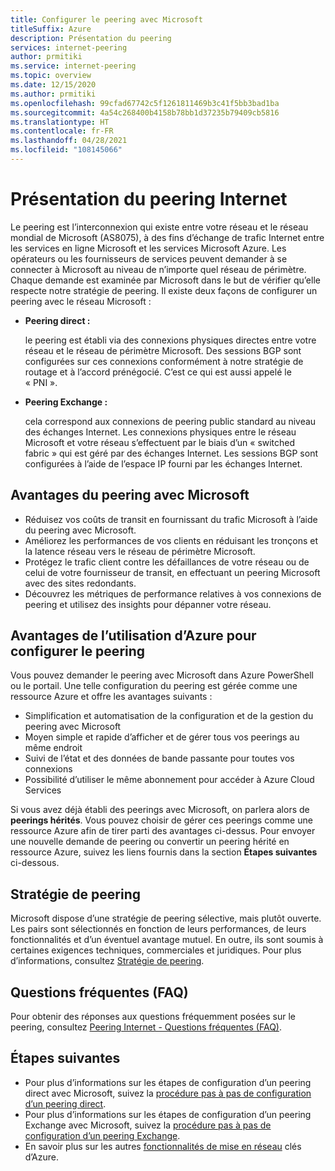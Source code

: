 ```yaml
---
title: Configurer le peering avec Microsoft
titleSuffix: Azure
description: Présentation du peering
services: internet-peering
author: prmitiki
ms.service: internet-peering
ms.topic: overview
ms.date: 12/15/2020
ms.author: prmitiki
ms.openlocfilehash: 99cfad67742c5f1261811469b3c41f5bb3bad1ba
ms.sourcegitcommit: 4a54c268400b4158b78bb1d37235b79409cb5816
ms.translationtype: HT
ms.contentlocale: fr-FR
ms.lasthandoff: 04/28/2021
ms.locfileid: "108145066"
---
```

# <a name="internet-peering-overview"></a>Présentation du peering Internet

Le peering est l’interconnexion qui existe entre votre réseau et le réseau mondial de Microsoft (AS8075), à des fins d’échange de trafic Internet entre les services en ligne Microsoft et les services Microsoft Azure. Les opérateurs ou les fournisseurs de services peuvent demander à se connecter à Microsoft au niveau de n’importe quel réseau de périmètre. Chaque demande est examinée par Microsoft dans le but de vérifier qu’elle respecte notre stratégie de peering. Il existe deux façons de configurer un peering avec le réseau Microsoft :

* **Peering direct :**

    le peering est établi via des connexions physiques directes entre votre réseau et le réseau de périmètre Microsoft. Des sessions BGP sont configurées sur ces connexions conformément à notre stratégie de routage et à l’accord prénégocié. C’est ce qui est aussi appelé le « PNI ».

* **Peering Exchange :**

    cela correspond aux connexions de peering public standard au niveau des échanges Internet. Les connexions physiques entre le réseau Microsoft et votre réseau s’effectuent par le biais d’un « switched fabric » qui est géré par des échanges Internet. Les sessions BGP sont configurées à l’aide de l’espace IP fourni par les échanges Internet.

## <a name="benefits-of-peering-with-microsoft"></a>Avantages du peering avec Microsoft
* Réduisez vos coûts de transit en fournissant du trafic Microsoft à l’aide du peering avec Microsoft.
* Améliorez les performances de vos clients en réduisant les tronçons et la latence réseau vers le réseau de périmètre Microsoft.
* Protégez le trafic client contre les défaillances de votre réseau ou de celui de votre fournisseur de transit, en effectuant un peering Microsoft avec des sites redondants.
* Découvrez les métriques de performance relatives à vos connexions de peering et utilisez des insights pour dépanner votre réseau.

## <a name="benefits-of-using-azure-to-set-up-peering"></a>Avantages de l’utilisation d’Azure pour configurer le peering

Vous pouvez demander le peering avec Microsoft dans Azure PowerShell ou le portail. Une telle configuration du peering est gérée comme une ressource Azure et offre les avantages suivants :
* Simplification et automatisation de la configuration et de la gestion du peering avec Microsoft
* Moyen simple et rapide d’afficher et de gérer tous vos peerings au même endroit
* Suivi de l’état et des données de bande passante pour toutes vos connexions
* Possibilité d’utiliser le même abonnement pour accéder à Azure Cloud Services

Si vous avez déjà établi des peerings avec Microsoft, on parlera alors de **peerings hérités**. Vous pouvez choisir de gérer ces peerings comme une ressource Azure afin de tirer parti des avantages ci-dessus. Pour envoyer une nouvelle demande de peering ou convertir un peering hérité en ressource Azure, suivez les liens fournis dans la section **Étapes suivantes** ci-dessous.

## <a name="peering-policy"></a>Stratégie de peering
Microsoft dispose d’une stratégie de peering sélective, mais plutôt ouverte. Les pairs sont sélectionnés en fonction de leurs performances, de leurs fonctionnalités et d’un éventuel avantage mutuel. En outre, ils sont soumis à certaines exigences techniques, commerciales et juridiques. Pour plus d’informations, consultez [Stratégie de peering](policy.md).

## <a name="faq"></a>Questions fréquentes (FAQ)
Pour obtenir des réponses aux questions fréquemment posées sur le peering, consultez [Peering Internet - Questions fréquentes (FAQ)](faqs.md).

## <a name="next-steps"></a>Étapes suivantes

* Pour plus d’informations sur les étapes de configuration d’un peering direct avec Microsoft, suivez la [procédure pas à pas de configuration d’un peering direct](walkthrough-direct-all.md).
* Pour plus d’informations sur les étapes de configuration d’un peering Exchange avec Microsoft, suivez la [procédure pas à pas de configuration d’un peering Exchange](walkthrough-exchange-all.md).
* En savoir plus sur les autres [fonctionnalités de mise en réseau](../networking/fundamentals/networking-overview.md) clés d’Azure.